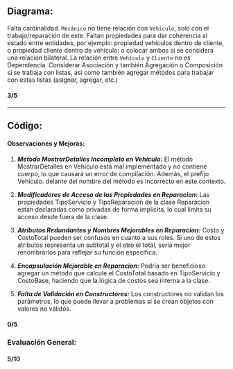 ## Diagrama:

Falta cardinalidad.
`Mecánico` no tiene relación con `Vehículo`, solo con el trabajo/reparación de este.
Faltan propiedades para dar coherencia al estado entre entidades, por ejemplo: propiedad vehículos dentro de cliente, o propiedad cliente dentro de vehículo: o colocar ambos si se considera una relación bilateral.
La relación entre `Vehículo` y `Cliente` no es Dependencia. Considerar Asociación y también Agregación o Composición si se trabaja con listas, así como también agregar métodos para trabajar con estas listas (asignar, agregar, etc.)

#### 3/5

---

## Código:

#### Observaciones y Mejoras:

1. **_Método MostrarDetalles Incompleto en Vehiculo:_**
   El método MostrarDetalles en Vehiculo está mal implementado y no contiene cuerpo, lo que causará un error de compilación. Además, el prefijo Vehiculo. delante del nombre del método es incorrecto en este contexto.

2. **_Modificadores de Acceso de las Propiedades en Reparacion:_**
   Las propiedades TipoServicio y TipoReparacion de la clase Reparacion están declaradas como privadas de forma implícita, lo cual limita su acceso desde fuera de la clase.

3. **_Atributos Redundantes y Nombres Mejorables en Reparacion:_**
   Costo y CostoTotal pueden ser confusos en cuanto a sus roles. Si uno de estos atributos representa un subtotal y el otro el total, sería mejor renombrarlos para reflejar su función específica.

4. **_Encapsulación Mejorable en Reparacion:_**
   Podría ser beneficioso agregar un método que calcule el CostoTotal basado en TipoServicio y CostoBase, haciendo que la lógica de costos sea interna a la clase.

5. **_Falta de Validación en Constructores:_**
   Los constructores no validan los parámetros, lo que puede llevar a problemas si se crean objetos con valores no válidos.

#### 0/5

### Evaluación General:

#### 5/10

